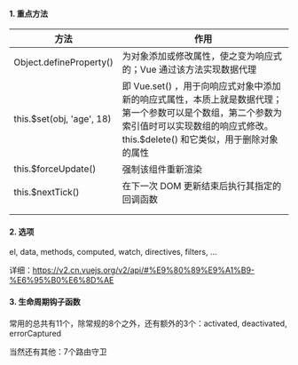 #### 1. 重点方法

| 方法                      | 作用                                                         |
| ------------------------- | ------------------------------------------------------------ |
| Object.defineProperty()   | 为对象添加或修改属性，使之变为响应式的；Vue 通过该方法实现数据代理 |
| this.$set(obj, 'age', 18) | 即 Vue.set() ，用于向响应式对象中添加新的响应式属性，本质上就是数据代理；第一个参数可以是个数组，第二个参数为索引值时可以实现数组的响应式修改。this.$delete() 和它类似，用于删除对象的属性 |
| this.$forceUpdate()       | 强制该组件重新渲染                                           |
| this.$nextTick()          | 在下一次 DOM 更新结束后执行其指定的回调函数                  |
|                           |                                                              |
|                           |                                                              |



#### 2. 选项

el, data, methods, computed, watch, directives, filters, ...

详细：https://v2.cn.vuejs.org/v2/api/#%E9%80%89%E9%A1%B9-%E6%95%B0%E6%8D%AE



#### 3. 生命周期钩子函数

常用的总共有11个，除常规的8个之外，还有额外的3个：activated, deactivated, errorCaptured

当然还有其他：7个路由守卫
